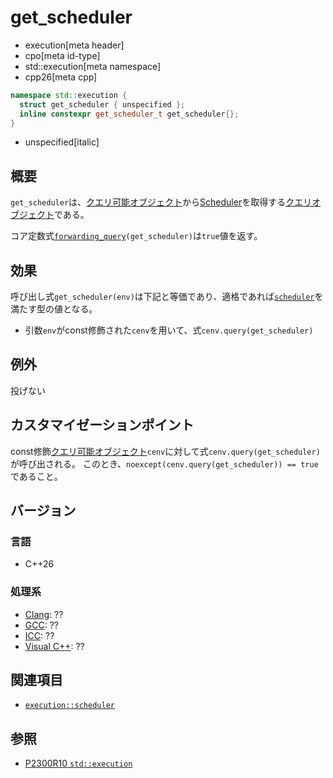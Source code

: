 # get_scheduler
* execution[meta header]
* cpo[meta id-type]
* std::execution[meta namespace]
* cpp26[meta cpp]

```cpp
namespace std::execution {
  struct get_scheduler { unspecified };
  inline constexpr get_scheduler_t get_scheduler{};
}
```
* unspecified[italic]

## 概要
`get_scheduler`は、[クエリ可能オブジェクト](../queryable.md)から[Scheduler](scheduler.md)を取得する[クエリオブジェクト](../queryable.md)である。

コア定数式[`forwarding_query`](../forwarding_query.md)`(get_scheduler)`は`true`値を返す。


## 効果
呼び出し式`get_scheduler(env)`は下記と等価であり、適格であれば[`scheduler`](scheduler.md)を満たす型の値となる。

- 引数`env`がconst修飾された`cenv`を用いて、式`cenv.query(get_scheduler)`


## 例外
投げない


## カスタマイゼーションポイント
const修飾[クエリ可能オブジェクト](../queryable.md)`cenv`に対して式`cenv.query(get_scheduler)`が呼び出される。
このとき、`noexcept(cenv.query(get_scheduler)) == true`であること。


## バージョン
### 言語
- C++26

### 処理系
- [Clang](/implementation.md#clang): ??
- [GCC](/implementation.md#gcc): ??
- [ICC](/implementation.md#icc): ??
- [Visual C++](/implementation.md#visual_cpp): ??


## 関連項目
- [`execution::scheduler`](scheduler.md)


## 参照
- [P2300R10 `std::execution`](https://www.open-std.org/jtc1/sc22/wg21/docs/papers/2024/p2300r10.html)
